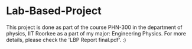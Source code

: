 # Lab-Based-Project
This project is done as part of the course PHN-300 in the department of physics, IIT Roorkee as a part of my major: Engineering Physics.
For more details, please check the 'LBP Report final.pdf'.  :)
